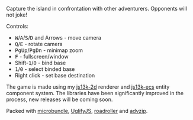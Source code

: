 Capture the island in confrontation with other adventurers. Opponents will not joke!

Controls:

- <kbd>W</kbd>/<kbd>A</kbd>/<kbd>S</kbd>/<kbd>D</kbd> and Arrows - move camera
- <kbd>Q</kbd>/<kbd>E</kbd> - rotate camera
- <kbd>PgUp</kbd>/<kbd>PgDn</kbd> - minimap zoom
- <kbd>F</kbd> - fullscreen/window
- Shift-<kbd>1</kbd>/<kbd>0</kbd> - bind base
- <kbd>1</kbd>/<kbd>0</kbd> - select binded base
- Right click - set base destination

The game is made using my [js13k-2d](//github.com/kutuluk/js13k-2d) renderer and [js13k-ecs](//github.com/kutuluk/js13k-ecs) entity component system. The libraries have been significantly improved in the process, new releases will be coming soon.

Packed with [microbundle](//github.com/developit/microbundle), [UglifyJS](//github.com/mishoo/UglifyJS), [roadroller](//github.com/lifthrasiir/roadroller) and [advzip](//github.com/amadvance/advancecomp).
